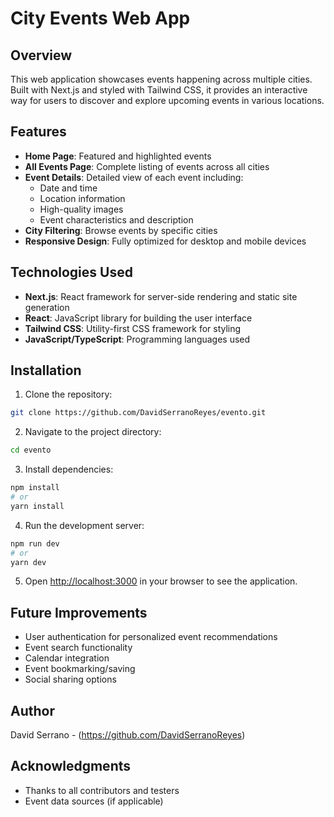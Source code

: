 # City Events Web App

## Overview

This web application showcases events happening across multiple cities. Built with Next.js and styled with Tailwind CSS, it provides an interactive way for users to discover and explore upcoming events in various locations.

## Features

- **Home Page**: Featured and highlighted events
- **All Events Page**: Complete listing of events across all cities
- **Event Details**: Detailed view of each event including:
  - Date and time
  - Location information
  - High-quality images
  - Event characteristics and description
- **City Filtering**: Browse events by specific cities
- **Responsive Design**: Fully optimized for desktop and mobile devices

## Technologies Used

- **Next.js**: React framework for server-side rendering and static site generation
- **React**: JavaScript library for building the user interface
- **Tailwind CSS**: Utility-first CSS framework for styling
- **JavaScript/TypeScript**: Programming languages used

## Installation

1. Clone the repository:

```bash
git clone https://github.com/DavidSerranoReyes/evento.git
```

2. Navigate to the project directory:

```bash
cd evento
```

3. Install dependencies:

```bash
npm install
# or
yarn install
```

4. Run the development server:

```bash
npm run dev
# or
yarn dev
```

5. Open [http://localhost:3000](http://localhost:3000) in your browser to see the application.

## Future Improvements

- User authentication for personalized event recommendations
- Event search functionality
- Calendar integration
- Event bookmarking/saving
- Social sharing options

## Author

David Serrano - (https://github.com/DavidSerranoReyes)

## Acknowledgments

- Thanks to all contributors and testers
- Event data sources (if applicable)
